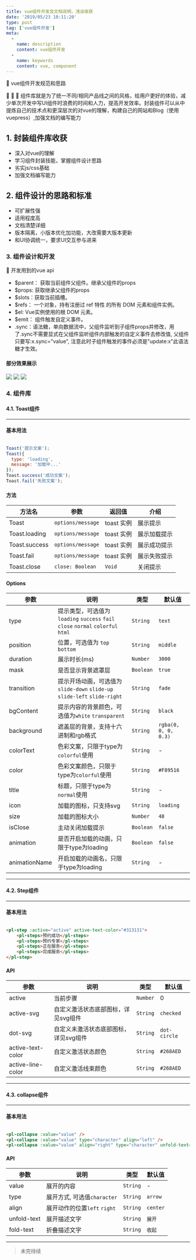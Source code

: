 ```yaml
---
title: vue组件开发及文档说明，浅谈收获
date: '2019/05/23 10:11:20'
type: post
tag: ['vue组件开发']
meta:
  -
    name: description
    content: vue组件开发
  -
    name: keywords
    content: vue, component
---
```


<plContent>

  :100: vue组件开发规范和思路
  <!-- more -->

  :tada: :tada: :tada: 组件库就是为了统一不同/相同产品线之间的风格，给用户更好的体验，减少单次开发中写UI组件时浪费的时间和人力，提高开发效率。封装组件可以从中提炼自己的技术点和更深层次的对vue的理解，构建自己的网站和Blog（使用vuepress）,加强文档的编写能力

  ## 1. 封装组件库收获
  - 深入对vue的理解
  - 学习组件封装技能，掌握组件设计思路
  - 劣实js/css基础
  - 加强文档编写能力

  ## 2. 组件设计的思路和标准
  - 可扩展性强
  - 适用程度高
  - 文档清楚详细
  - 版本隔离，小版本优化加功能，大改需要大版本更新
  - 和UI协调统一，要求UI交互参与进来

  ### 3. 组件设计和开发
  :100: 开发用到的vue api
  - $parent： 获取当前组件父组件。继承父组件的props
  - $props: 获取继承父组件的props
  - $slots：获取当前插槽。
  - $refs： 一个对象，持有注册过 ref 特性 的所有 DOM 元素和组件实例。
  - $el: Vue实例使用的根 DOM 元素。
  - $emit： 组件触发自定义事件。
  - .sync：语法糖，单向数据流中，父组件监听到子组件props并修改，用了.sync不需要显式在父组件监听组件内部触发的自定义事件去修改值, 父组件只要写:x.sync="value", 注意此时子组件触发的事件必须是"update:x"此语法糖才生效。

  #### 部分效果展示
  ![](https://user-gold-cdn.xitu.io/2019/5/23/16ae3e5553970921?w=361&h=642&f=gif&s=1201931)
  ![](https://user-gold-cdn.xitu.io/2019/5/23/16ae3eff314deb33?w=381&h=672&f=gif&s=44496)
  ![](https://user-gold-cdn.xitu.io/2019/5/23/16ae35430e58923b?w=413&h=733&f=gif&s=73782)

  ### 4. 组件库
  #### 4.1. Toast组件
  ---
  #### 基本用法
  ``` js

  Toast('提示文案');
  Toast({
    type: 'loading',
    message: '加载中...'
  });
  Toast.success('成功文案');
  Toast.fail('失败文案');

  ```

  #### 方法
  |       方法名      |          参数        |    返回值  |      介绍      |
  |----------------|----------------------|------------|----------------|
  | Toast          | `options/message`  | toast 实例 | 展示提示       |
  | Toast.loading  | `options/message`  | toast 实例 | 展示加载提示   |
  | Toast.success  | `options/message`  | toast 实例 | 展示成功提示   |
  | Toast.fail     | `options/message`  | toast 实例 | 展示失败提示   |
  | Toast.close    | `close: Boolean`     | `Void`     | 关闭提示       |

  #### Options
  |       参数    |                                   说明                                   |   类型   | 默认值 |
  |---------------|--------------------------------------------------------------------------|----------|--------|
  | type     |提示类型，可选值为`loading` `success` `fail` `close` `normal` `colorful` `html`| `String` | `text` |
  | position | 位置，可选值为 `top bottom`                    |  `String`  | `middle`   |
  | duration | 展示时长(ms)                                   |  `Number`  | `3000`     |
  | mask     | 是否显示背景遮罩层                             |  `Boolean` | `true`     |
  |transition| 提示开场动画，可选值为`slide-down` `slide-up` `slide-left` `slide-right` |  `String`    | `fade`    |
  | bgContent| 提示内容的背景颜色，可选值为`white` `transparent`|  `String`  | `black`    |
  |background| 遮盖层的背景，支持十六进制和rgb格式            |  `String`  |  `rgba(0, 0, 0, 0.3)`  |
  | colorText| 色彩文案，只限于type为`colorful`使用           |  `String`  | -          |
  | color    | 色彩文案颜色，只限于type为`colorful`使用       |  `String`  | `#F89516`  |
  | title    | 标题，只限于type为`normal`使用                 |  `String`  | -          |
  | icon     | 加载的图标，只支持svg                          |  `String`  | `loading`  |
  | size     | 加载的图标大小                                 |  `Number`  | `48`       |
  | isClose  | 主动关闭加载提示                               |  `Boolean` | `false`    |
  | animation| 是否开启加载的动画，只限于type为loading            |  `Boolean` | `false`    |
  | animationName| 开启加载的动画名，只限于type为loading        |  `String`  | -          |
  ---
  #### 4.2. Step组件
  ---
  #### 基本用法
  ``` html

  <pl-step :active="active" active-text-color="#313131">
      <pl-steps>预约成功</pl-steps>
      <pl-steps>预约专家</pl-steps>
      <pl-steps>正在服务</pl-steps>
      <pl-steps>完成服务</pl-steps>
  </pl-step>
  ```
  #### API
  |       参数      |         说明        |    类型  |      默认值    |
  |-----------------|---------------------|----------|----------------|
  | active            | 当前步骤                         | `Number` | 0       |
  | active-svg        | 自定义激活状态底部图标，详见svg组件  | `String` | `checked`   |
  | dot-svg           | 自定义未激活状态底部图标，详见svg组件| `String` | `dot-circle`|
  | active-text-color | 自定义激活状态颜色               | `String` | `#268AED`   |
  | active-line-color | 自定义激活线束颜色               | `String` | `#268AED`   |
  ---
  #### 4.3. collapse组件
  ---
  #### 基本用法
  ``` html

  <pl-collapse :value="value" />
  <pl-collapse :value="value" type="character" align="left" />
  <pl-collapse :value="value" align="right" type="character" unfold-text="详细" fold-text="挂起" />
  ```
  #### API
  |       参数      |         说明        |    类型  |      默认值    |
  |-----------------|---------------------|----------|----------------|
  | value           | 展开的内容                     | `String`       | -       |
  | type            | 展开方式, 可选值`character`    | `String`       | `arrow` |
  | align           | 展开动作的位置`left` `right`   | `String`       | `center`|
  | unfold-text     | 展开描述文字                   | `String`       | `展开`  |
  | fold-text       | 折叠描述文字                   | `String`       | `收起`  |
  ---

  > 未完待续

</plContent>